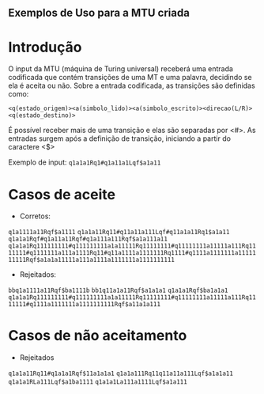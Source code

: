 ## Exemplos de Uso para a MTU criada ##

# Introdução

O input da MTU (máquina de Turing universal) receberá uma entrada codificada que contém transições de uma MT e uma palavra, decidindo se ela é aceita ou não.
Sobre a entrada codificada, as transições são definidas como:

`<q(estado_origem)><a(simbolo_lido)><a(simbolo_escrito)><direcao(L/R)><q(estado_destino)>`

É possível receber mais de uma transição e elas são separadas por <#>.
As entradas surgem após a definição de transição, iniciando a partir do caractere <$>

Exemplo de input: `q1a1a1Rq1#q1a11a1Lqf$a1a11`

# Casos de aceite

- Corretos:

`q1a1111a11Rqf$a1111`
`q1a1a11Rq11#q11a11a111Lqf#q11a1a11Rq1$a1a11`
`q1a1a1Rqf#q1a11a11Rqf#q1a111a111Rqf$a1a111a11`
`q1a1a1Rq111111111#q111111111a1a11111Rq11111111#q11111111a11111a111Rq1111111#q1111111a111a1111Rq11#q11a1111a1111111Rq1111#q1111a1111111a1111111111Rqf$a1a1a11111a111a1111a1111111a1111111111`

- Rejeitados: 

`bbq1a1111a11Rqf$ba1111b`
`bb1q11a1a11Rqf$a1a1a1`
`q1a1a1Rqf$ba1a1a1`
`q1a1a1Rq111111111#q111111111a1a11111Rq11111111#q11111111a11111a111Rq1111111#q1111a1111111a1111111111Rqf$a11a1a111`

# Casos de não aceitamento

- Rejeitados

`q1a1a11Rq11#q1a1a1Rqf$11a1a1a1`
`q1a1a111Rq11q11a11a111Lqf$a1a1a11`
`q1a1a1RLa111Lqf$a1ba1111`
`q1a1a1La111a1111Lqf$a1a111`
